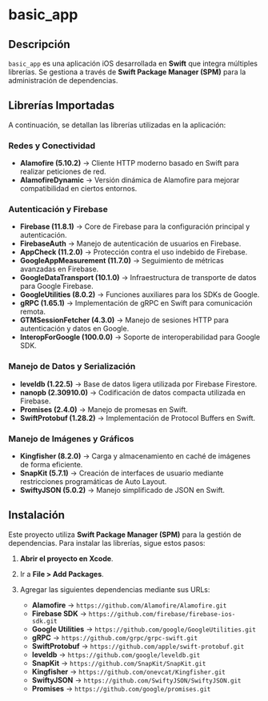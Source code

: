 # basic_app

## Descripción
`basic_app` es una aplicación iOS desarrollada en **Swift** que integra múltiples librerías. Se gestiona a través de **Swift Package Manager (SPM)** para la administración de dependencias.

## Librerías Importadas
A continuación, se detallan las librerías utilizadas en la aplicación:

### Redes y Conectividad
- **Alamofire (5.10.2)** → Cliente HTTP moderno basado en Swift para realizar peticiones de red.
- **AlamofireDynamic** → Versión dinámica de Alamofire para mejorar compatibilidad en ciertos entornos.

### Autenticación y Firebase
- **Firebase (11.8.1)** → Core de Firebase para la configuración principal y autenticación.
- **FirebaseAuth** → Manejo de autenticación de usuarios en Firebase.
- **AppCheck (11.2.0)** → Protección contra el uso indebido de Firebase.
- **GoogleAppMeasurement (11.7.0)** → Seguimiento de métricas avanzadas en Firebase.
- **GoogleDataTransport (10.1.0)** → Infraestructura de transporte de datos para Google Firebase.
- **GoogleUtilities (8.0.2)** → Funciones auxiliares para los SDKs de Google.
- **gRPC (1.65.1)** → Implementación de gRPC en Swift para comunicación remota.
- **GTMSessionFetcher (4.3.0)** → Manejo de sesiones HTTP para autenticación y datos en Google.
- **InteropForGoogle (100.0.0)** → Soporte de interoperabilidad para Google SDK.

### Manejo de Datos y Serialización
- **leveldb (1.22.5)** → Base de datos ligera utilizada por Firebase Firestore.
- **nanopb (2.30910.0)** → Codificación de datos compacta utilizada en Firebase.
- **Promises (2.4.0)** → Manejo de promesas en Swift.
- **SwiftProtobuf (1.28.2)** → Implementación de Protocol Buffers en Swift.

### Manejo de Imágenes y Gráficos
- **Kingfisher (8.2.0)** → Carga y almacenamiento en caché de imágenes de forma eficiente.
- **SnapKit (5.7.1)** → Creación de interfaces de usuario mediante restricciones programáticas de Auto Layout.
- **SwiftyJSON (5.0.2)** → Manejo simplificado de JSON en Swift.

## Instalación
Este proyecto utiliza **Swift Package Manager (SPM)** para la gestión de dependencias. Para instalar las librerías, sigue estos pasos:

1. **Abrir el proyecto en Xcode**.
2. Ir a **File > Add Packages**.
3. Agregar las siguientes dependencias mediante sus URLs:

   - **Alamofire** → `https://github.com/Alamofire/Alamofire.git`
   - **Firebase SDK** → `https://github.com/firebase/firebase-ios-sdk.git`
   - **Google Utilities** → `https://github.com/google/GoogleUtilities.git`
   - **gRPC** → `https://github.com/grpc/grpc-swift.git`
   - **SwiftProtobuf** → `https://github.com/apple/swift-protobuf.git`
   - **leveldb** → `https://github.com/google/leveldb.git`
   - **SnapKit** → `https://github.com/SnapKit/SnapKit.git`
   - **Kingfisher** → `https://github.com/onevcat/Kingfisher.git`
   - **SwiftyJSON** → `https://github.com/SwiftyJSON/SwiftyJSON.git`
   - **Promises** → `https://github.com/google/promises.git`

